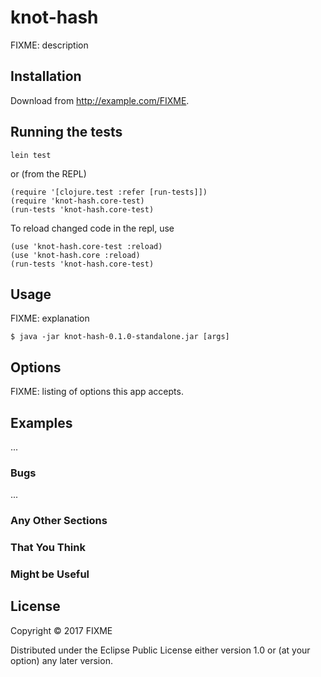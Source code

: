 # knot-hash

FIXME: description

## Installation

Download from http://example.com/FIXME.

## Running the tests
```
lein test
```

or (from the REPL)
```
(require '[clojure.test :refer [run-tests]])
(require 'knot-hash.core-test)
(run-tests 'knot-hash.core-test)
```

To reload changed code in the repl, use
```
(use 'knot-hash.core-test :reload)
(use 'knot-hash.core :reload)
(run-tests 'knot-hash.core-test)
```

## Usage

FIXME: explanation

    $ java -jar knot-hash-0.1.0-standalone.jar [args]

## Options

FIXME: listing of options this app accepts.

## Examples

...

### Bugs

...

### Any Other Sections
### That You Think
### Might be Useful

## License

Copyright © 2017 FIXME

Distributed under the Eclipse Public License either version 1.0 or (at
your option) any later version.
